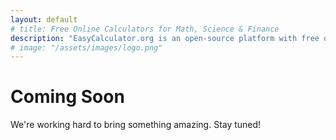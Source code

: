 ```yaml
---
layout: default
# title: Free Online Calculators for Math, Science & Finance
description: "EasyCalculator.org is an open-source platform with free online calculators for math, science, and finance. Fast, accurate results—no registration needed! "
# image: "/assets/images/logo.png"
---
```

<div class="container">
<main class="d-flex flex-column justify-content-center align-items-center vh-100 text-center">
  <h1 class="display-1 fw-bold">Coming Soon</h1>
  <p class="lead">We're working hard to bring something amazing. Stay tuned!</p>
  <div class="mt-4">
    <a href="#" class="text-dark me-3"><i class="fa-brands fa-facebook fa-2x"></i></a>
    <a href="#" class="text-dark me-3"><i class="fa-brands fa-twitter fa-2x"></i></a>
    <a href="#" class="text-dark"><i class="fa-brands fa-instagram fa-2x"></i></a>
  </div>
</main>


</div>